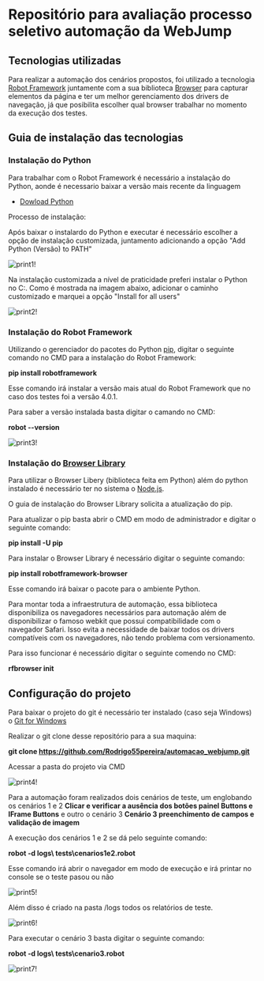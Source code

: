 # Repositório para avaliação processo seletivo automação da WebJump


## Tecnologias utilizadas

Para realizar a automação dos cenários propostos, foi utilizado a tecnologia [Robot Framework](https://robotframework.org/) juntamente com a sua biblioteca [Browser](https://robotframework-browser.org/) para capturar elementos da página e ter um melhor gerenciamento dos drivers de navegação, já que posibilita escolher qual browser trabalhar no momento da execução dos testes.

## Guia de instalação das tecnologias

### Instalação do Python

Para trabalhar com o Robot Framework é necessário a instalação do Python, aonde é necessario baixar a versão mais recente da linguagem

- [Dowload Python](https://www.python.org/downloads/)

Processo de instalação:

  Após baixar o instalardo do Python e executar é necessário escolher a opção de instalação customizada, juntamento adicionando a opção "Add Python (Versão) to PATH"
  
  ![print1!](https://lh3.googleusercontent.com/hjDGPDJKZ1BV4YFyBdu646rojnt6QtXP1jurZPXkCneON6rb7Ty3c2sK8Ywhw4ndMiRs5zvf5uG3Q5yJku-o=w1278-h867)
  
  Na instalação customizada a nível de praticidade preferi instalar o Python no C:. Como é mostrada na imagem abaixo, adicionar o caminho customizado e marquei a opção "Install for all users"
  
  ![print2!](https://lh3.googleusercontent.com/l4N2zjF29UxOqlIq3GnLA9mHuwMXbDaTlhgYjtYeek4wZ70cuJugNEBOhFIHb4G7mg0qC7mIylASK81lZJc4=w1278-h410)
  
  
 ### Instalação do Robot Framework
 
 Utilizando o gerenciador do pacotes do Python [pip](https://pypi.org/project/pip/), digitar o seguinte comando no CMD para a instalação do Robot Framework:
 
 **pip install robotframework**
 
Esse comando irá instalar a versão mais atual do Robot Framework que no caso dos testes foi a versão 4.0.1.

Para saber a versão instalada basta digitar o camando no CMD:

**robot --version**

![print3!](https://lh6.googleusercontent.com/m34PiQTjvxwfGfv0kiprHDVa6pYcLeCW7B51Yoo-sBZW1JxaDJCt221Az4-pOuS55JQ1FS0jPxtZoB3TBYDe=w1278-h474)
 

### Instalação do [Browser Library](https://robotframework-browser.org/)

Para utilizar o Browser Libery (biblioteca feita em Python) além do python instalado é necessário ter no sistema o [Node.js](https://nodejs.org/en/).

O guia de instalação do Browser Library solicita a atualização do pip.

Para atualizar o pip basta abrir o CMD em modo de administrador e digitar o seguinte comando:

**pip install -U pip**

Para instalar o Browser Library é necessário digitar o seguinte comando:

**pip install robotframework-browser**

Esse comando irá baixar o pacote para o ambiente Python.

Para montar toda a infraestrutura de automação, essa biblioteca disponibiliza os navegadores necessários para automação além de disponibilizar o famoso webkit que possui compatibilidade com o navegador Safari. Isso evita a necessidade de baixar todos os drivers compatíveis com os navegadores, não tendo problema com versionamento.

Para isso funcionar é necessário digitar o seguinte comendo no CMD:

**rfbrowser init**

## Configuração do projeto

Para baixar o projeto do git é necessário ter instalado (caso seja Windows) o [Git for Windows](https://gitforwindows.org/) 

Realizar o git clone desse repositório para a sua maquina:

**git clone https://github.com/Rodrigo55pereira/automacao_webjump.git**

Acessar a pasta do projeto via CMD 

![print4!](https://lh4.googleusercontent.com/cNKQXrsbdb_NgUBCYjZqrXjX1LglNFb7mQlCaat046g5mzAUf4RX98LuI3Z4UKetMwQhLqXjGCEiKX7e6NTE=w1278-h931)

Para a automação foram realizados dois cenários de teste, um englobando os cenários 1 e 2 **Clicar e verificar a ausência dos botões painel Buttons e IFrame Buttons** e outro o cenário 3 **Cenário 3 preenchimento de campos e validação de imagem**

A execução dos cenários 1 e 2 se dá pelo seguinte comando:

**robot -d logs\ tests\cenarios1e2.robot**

Esse comando irá abrir o navegador em modo de execução e irá printar no console se o teste pasou ou não

![print5!](https://lh5.googleusercontent.com/Tt5_wt3eTSwg9rkPmngofpFkr4S725b_4vP5gCUCKJilN8CYJd01jk4zYDhZ-4qZvNa9bjMhalOuO81vW47Z=w1278-h474)

Além disso é criado na pasta /logs todos os relatórios de teste.

![print6!](https://lh3.googleusercontent.com/SqSDNV9bNI_JAAhQljMvfUA8yKT0tJDcjymBpmmj7ZRpLcetYrNg4HZfh26ci93hIRv8KgNwm5ihq_Hen3CQ=w1278-h931)

Para executar o cenário 3 basta digitar o seguinte comando:

**robot -d logs\ tests\cenario3.robot**

![print7!](https://lh5.googleusercontent.com/dW7xlplyFA2laHLpF7lMXLf_Ph6S1LZICJW08GUes0pQFpqRrkPLV1sR_VXG3FwqJxeQP9tU-zCsZhAxw27o=w1278-h931)










  


